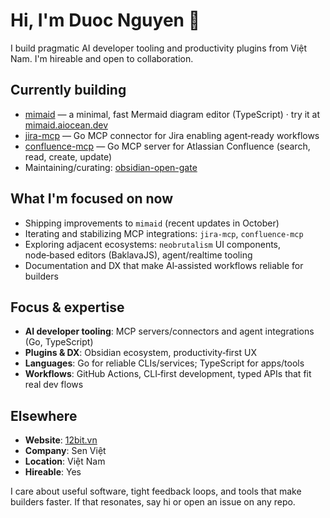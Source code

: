 # Hi, I'm Duoc Nguyen 👋

I build pragmatic AI developer tooling and productivity plugins from Việt Nam. I'm hireable and open to collaboration.

## Currently building
- [mimaid](https://github.com/nguyenvanduocit/mimaid) — a minimal, fast Mermaid diagram editor (TypeScript) · try it at [mimaid.aiocean.dev](https://mimaid.aiocean.dev)
- [jira-mcp](https://github.com/nguyenvanduocit/jira-mcp) — Go MCP connector for Jira enabling agent‑ready workflows
- [confluence-mcp](https://github.com/nguyenvanduocit/confluence-mcp) — Go MCP server for Atlassian Confluence (search, read, create, update)
- Maintaining/curating: [obsidian-open-gate](https://github.com/nguyenvanduocit/obsidian-open-gate)

## What I'm focused on now
- Shipping improvements to `mimaid` (recent updates in October)
- Iterating and stabilizing MCP integrations: `jira-mcp`, `confluence-mcp`
- Exploring adjacent ecosystems: `neobrutalism` UI components, node‑based editors (BaklavaJS), agent/realtime tooling
- Documentation and DX that make AI‑assisted workflows reliable for builders

## Focus & expertise
- **AI developer tooling**: MCP servers/connectors and agent integrations (Go, TypeScript)
- **Plugins & DX**: Obsidian ecosystem, productivity‑first UX
- **Languages**: Go for reliable CLIs/services; TypeScript for apps/tools
- **Workflows**: GitHub Actions, CLI‑first development, typed APIs that fit real dev flows

## Elsewhere
- **Website**: [12bit.vn](https://12bit.vn)
- **Company**: Sen Việt
- **Location**: Việt Nam
- **Hireable**: Yes

I care about useful software, tight feedback loops, and tools that make builders faster. If that resonates, say hi or open an issue on any repo.
